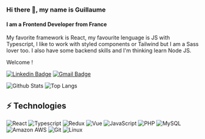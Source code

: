 ### Hi there 👋, my name is Guillaume
#### I am a Frontend Developer from France

My favorite framework is React, my favourite lenguage is JS with Typescript, I like to work with styled components or Tailwind but I am a Sass lover too. I also have some backend skills and I'm thinking learn Node JS. 

Welcome !

[![Linkedin Badge](https://img.shields.io/badge/-GuillaumeDallolmo-blue?style=flat-square&logo=Linkedin&logoColor=white&link=https://www.linkedin.com/in/guillaume-dall-olmo-509aaa1b4/)](https://www.linkedin.com/in/guillaume-dall-olmo-509aaa1b4/)
[![Gmail Badge](https://img.shields.io/badge/-guillaume.dallolmo@gmail.com-c14438?style=flat-square&logo=Gmail&logoColor=white&link=mailto:guillaume.dallolmo@gmail.com)](mailto:guillaume.dallolmo@gmail.com)

![Github Stats](https://github-readme-stats.vercel.app/api?username=Guillaume-da&theme=github_dark&show_icons=true&count_private=true&show_icons=true&hide_border=true&include_all_commits=true)
![Top Langs](https://github-readme-stats.vercel.app/api/top-langs/?username=Guillaume-da&theme=github_dark&hide=TeX&layout=compact&hide_border=true&langs_count=5&card_width=250)

## ⚡ Technologies

![React](https://img.shields.io/badge/-React.js-181717?style=flat-square&logo=react)
![Typescript](https://img.shields.io/badge/-Typescript-181717?style=flat-square&logo=typescript)
![Redux](https://img.shields.io/badge/-Redux-181717?style=flat-square&logo=redux)
![Vue](https://img.shields.io/badge/-Vue.js-181717?style=flat-square&logo=vue.js)
![JavaScript](https://img.shields.io/badge/-JavaScript-181717?style=flat-square&logo=javascript)
![PHP](https://img.shields.io/badge/-PHP-181717?style=flat-square&logo=php)
![MySQL](https://img.shields.io/badge/-MySQL-181717?style=flat-square&logo=mysql)
![Amazon AWS](https://img.shields.io/badge/Amazon%20AWS-181717?style=flat-square&logo=amazon-aws)
![Git](https://img.shields.io/badge/-Git-181717?style=flat-square&logo=git)
![Linux](https://img.shields.io/badge/-Linux-181717?style=flat-square&logo=linux)

